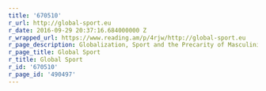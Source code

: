 ```yaml
---
title: '670510'
r_url: http://global-sport.eu
r_date: 2016-09-29 20:37:16.684000000 Z
r_wrapped_url: https://www.reading.am/p/4rjw/http://global-sport.eu
r_page_description: Globalization, Sport and the Precarity of Masculinity
r_page_title: Global Sport
r_title: Global Sport
r_id: '670510'
r_page_id: '490497'
---
```


